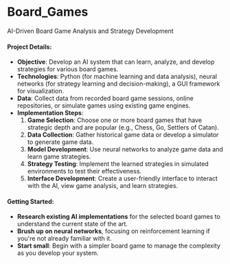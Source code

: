 # Board_Games

AI-Driven Board Game Analysis and Strategy Development

#### Project Details:
- **Objective**: Develop an AI system that can learn, analyze, and develop strategies for various board games.
- **Technologies**: Python (for machine learning and data analysis), neural networks (for strategy learning and decision-making), a GUI framework for visualization.
- **Data**: Collect data from recorded board game sessions, online repositories, or simulate games using existing game engines.
- **Implementation Steps**:
  1. **Game Selection**: Choose one or more board games that have strategic depth and are popular (e.g., Chess, Go, Settlers of Catan).
  2. **Data Collection**: Gather historical game data or develop a simulator to generate game data.
  3. **Model Development**: Use neural networks to analyze game data and learn game strategies.
  4. **Strategy Testing**: Implement the learned strategies in simulated environments to test their effectiveness.
  5. **Interface Development**: Create a user-friendly interface to interact with the AI, view game analysis, and learn strategies.

#### Getting Started:
- **Research existing AI implementations** for the selected board games to understand the current state of the art.
- **Brush up on neural networks**, focusing on reinforcement learning if you're not already familiar with it.
- **Start small**: Begin with a simpler board game to manage the complexity as you develop your system.
